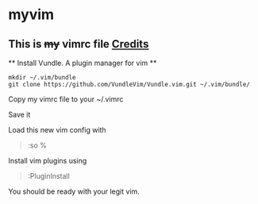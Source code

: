 # myvim
## This is ~~my~~ vimrc file [Credits](https://medium.com/vimdojo/set-up-vim-c8b41c6e539c)

** Install Vundle. A plugin manager for vim **

```
mkdir ~/.vim/bundle
git clone https://github.com/VundleVim/Vundle.vim.git ~/.vim/bundle/
```
Copy my vimrc file to your ~/.vimrc

Save it

Load this new vim config with 
> :so %

Install vim plugins using 
> :PluginInstall

You should be ready with your legit vim.

